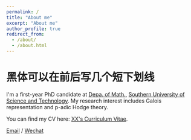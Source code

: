 ```yaml
---
permalink: /
title: "About me"
excerpt: "About me"
author_profile: true
redirect_from: 
  - /about/
  - /about.html
---
```



# 黑体可以在前后写几个短下划线

I'm a first-year PhD candidate at [Depa. of Math.](https://math.sustech.edu.cn/), [Southern University of Science and Technology](http://www.sustech.edu.cn/). My research interest includes Galois representation and p-adic Hodge theory.

You can find my CV here: [XX's Curriculum Vitae](../assets/Curriculum_Vitae.pdf).

[Email](yimeng.tang.math@gmail.com) / [Wechat](../images/wechat.jpg)
